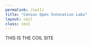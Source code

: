 ```yaml
---
permalink: /coil/
title: "Census Open Innovation Labs"
layout: coil
class: coil
---
```


THIS IS THE COIL SITE